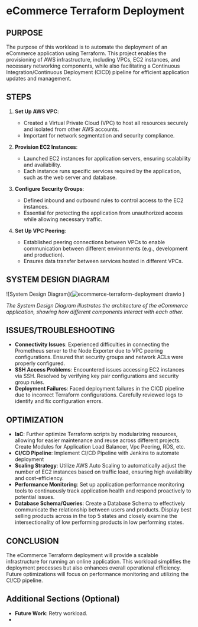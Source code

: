 # eCommerce Terraform Deployment

## PURPOSE
The purpose of this workload is to automate the deployment of an eCommerce application using Terraform. This project enables the provisioning of AWS infrastructure, including VPCs, EC2 instances, and necessary networking components, while also facilitating a Continuous Integration/Continuous Deployment (CICD) pipeline for efficient application updates and management.

## STEPS
1. **Set Up AWS VPC**: 
   - Created a Virtual Private Cloud (VPC) to host all resources securely and isolated from other AWS accounts.
   - Important for network segmentation and security compliance.

2. **Provision EC2 Instances**: 
   - Launched EC2 instances for application servers, ensuring scalability and availability.
   - Each instance runs specific services required by the application, such as the web server and database.

3. **Configure Security Groups**: 
   - Defined inbound and outbound rules to control access to the EC2 instances.
   - Essential for protecting the application from unauthorized access while allowing necessary traffic.

4. **Set Up VPC Peering**: 
   - Established peering connections between VPCs to enable communication between different environments (e.g., development and production).
   - Ensures data transfer between services hosted in different VPCs.

## SYSTEM DESIGN DIAGRAM
![System Design Diagram](![ecommerce-terraform-deployment drawio](https://github.com/user-attachments/assets/5159bfba-a88b-4fed-b31b-ff8054f8e52a)
)

*The System Design Diagram illustrates the architecture of the eCommerce application, showing how different components interact with each other.*

## ISSUES/TROUBLESHOOTING
- **Connectivity Issues**: Experienced difficulties in connecting the Prometheus server to the Node Exporter due to VPC peering configurations. Ensured that security groups and network ACLs were properly configured.
- **SSH Access Problems**: Encountered issues accessing EC2 instances via SSH. Resolved by verifying key pair configurations and security group rules.
- **Deployment Failures**: Faced deployment failures in the CICD pipeline due to incorrect Terraform configurations. Carefully reviewed logs to identify and fix configuration errors.


## OPTIMIZATION
- **IaC**: Further optimize Terraform scripts by modularizing resources, allowing for easier maintenance and reuse across different projects. Create Modules for Application Load Balancer, Vpc Peering, RDS, etc. 
- **CI/CD Pipeline**: Implement CI/CD Pipeline with Jenkins to automate deployment
- **Scaling Strategy**: Utilize AWS Auto Scaling to automatically adjust the number of EC2 instances based on traffic load, ensuring high availability and cost-efficiency.
- **Performance Monitoring**: Set up application performance monitoring tools to continuously track application health and respond proactively to potential issues.
- **Database Schema/Queries**: Create a Database Schema to effectively communicate the relationship between users and products. Display best selling products across in the top 5 states and closely examine the intersectionality of low performing products in low performing states.   

## CONCLUSION
The eCommerce Terraform deployment will provide a scalable infrastructure for running an online application. This workload simplifies the deployment processes but also enhances overall operational efficiency. Future optimizations will focus on performance monitoring and utilizing the CI/CD pipeline.

## Additional Sections (Optional)
- **Future Work**: Retry workload.
-

